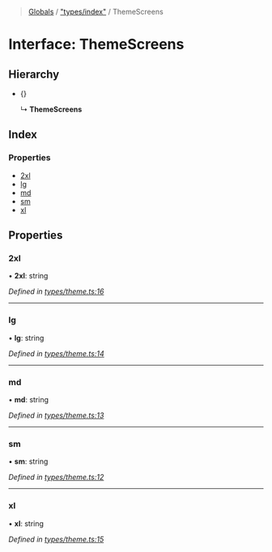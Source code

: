 > [Globals](../README.md) / ["types/index"](../modules/_types_index_.md) / ThemeScreens

# Interface: ThemeScreens

## Hierarchy

* {}

  ↳ **ThemeScreens**

## Index

### Properties

* [2xl](_types_index_.themescreens.md#2xl)
* [lg](_types_index_.themescreens.md#lg)
* [md](_types_index_.themescreens.md#md)
* [sm](_types_index_.themescreens.md#sm)
* [xl](_types_index_.themescreens.md#xl)

## Properties

### 2xl

•  **2xl**: string

*Defined in [types/theme.ts:16](https://github.com/kenoxa/beamwind/blob/main/packages/beamwind/src/types/theme.ts#L16)*

___

### lg

•  **lg**: string

*Defined in [types/theme.ts:14](https://github.com/kenoxa/beamwind/blob/main/packages/beamwind/src/types/theme.ts#L14)*

___

### md

•  **md**: string

*Defined in [types/theme.ts:13](https://github.com/kenoxa/beamwind/blob/main/packages/beamwind/src/types/theme.ts#L13)*

___

### sm

•  **sm**: string

*Defined in [types/theme.ts:12](https://github.com/kenoxa/beamwind/blob/main/packages/beamwind/src/types/theme.ts#L12)*

___

### xl

•  **xl**: string

*Defined in [types/theme.ts:15](https://github.com/kenoxa/beamwind/blob/main/packages/beamwind/src/types/theme.ts#L15)*
